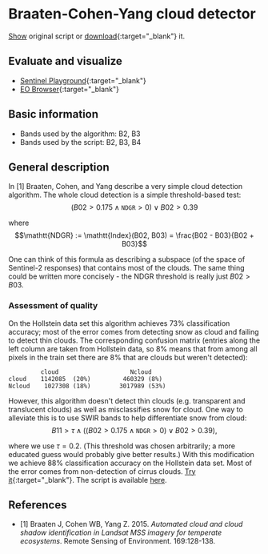 # Braaten-Cohen-Yang cloud detector

<a href="#" id='togglescript'>Show</a> original script or [download](script_bcy_original.js){:target="_blank"} it.
<div id='script_view' style="display:none">
{% highlight javascript %}
      {% include_relative script_bcy_original.js %}
{% endhighlight %}
</div>  

## Evaluate and visualize
- [Sentinel Playground](https://apps.sentinel-hub.com/sentinel-playground/?source=S2&lat=46.10942153064164&lng=14.8919677734375&zoom=9&preset=CUSTOM&layers=B04,B03,B12&maxcc=100&gain=1.0&gamma=1.0&time=2015-01-01%7C2017-06-06&atmFilter=&showDates=false&evalscript=cmV0dXJuIFtCMDQqMi41LEIwMyoyLjUsQjEyKjIuNV0%3D&evalscripturl=https%3A%2F%2Fraw.githubusercontent.com%2Fsentinel-hub%2FcustomScripts%2Fmaster%2Fsentinel-2%2Fcby_cloud_detection%2Fscript.js){:target="_blank"}
- [EO Browser](https://apps.sentinel-hub.com/eo-browser/#lat=42.437647200108685&lng=11.19283676147461&zoom=12&datasource=Sentinel-2%20L1C&time=2017-10-06&preset=CUSTOM&layers=B01,B02,B03&evalscript=ZnVuY3Rpb24gaW5kZXgoeCwgeSkgewoJcmV0dXJuICh4IC0geSkgLyAoeCArIHkpOwp9CgpmdW5jdGlvbiBjbGlwKGEpIHsKICByZXR1cm4gTWF0aC5tYXgoMCwgTWF0aC5taW4oMSwgYSkpOwp9CgpsZXQgTkdEUiA9IGluZGV4KEIwMiwgQjAzKTsKbGV0IGJSYXRpbyA9IChCMDIgLSAwLjE3NSkgLyAoMC4zOSAtIDAuMTc1KTsKbGV0IGdhaW4gPSAyLjU7CgppZiAoYlJhdGlvID4gMSkgeyAvL2Nsb3VkCiAgdmFyIHYgPSAwLjUgKiAoYlJhdGlvIC0gMSk7CiAgcmV0dXJuIFswLjUgKiBjbGlwKEIwNCksIDAuNSAqIGNsaXAoQjAzKSwgMC41ICogY2xpcChCMDIpICsgdl07Cn0KCmlmIChiUmF0aW8gPiAwICYmIE5HRFI%2BMCkgeyAvL2Nsb3VkCiAgdmFyIHYgPSA1ICogTWF0aC5zcXJ0KGJSYXRpbyAqIE5HRFIpOwogIHJldHVybiBbMC41ICogY2xpcChCMDQpICsgdiwgMC41ICogY2xpcChCMDMpLCAwLjUgKiBjbGlwKEIwMildOwp9CgoKcmV0dXJuIFtCMDQsIEIwMywgQjAyXS5tYXAoYSA9PiBnYWluICogYSk7Cg%3D%3D){:target="_blank"}

## Basic information
- Bands used by the algorithm: B2, B3
- Bands used by the script: B2, B3, B4

## General description
In  [1] Braaten, Cohen, and Yang describe a very simple cloud detection algorithm. The whole cloud detection is a simple threshold-based test:   
$$(B02 > 0.175 \land \mathtt{NDGR} > 0) \lor B02 > 0.39$$   

where
$$\mathtt{NDGR} := \mathtt{Index}(B02, B03) = \frac{B02 - B03}{B02 + B03}$$   

One can think of this formula as describing a subspace (of the space of Sentinel-2 responses) that contains most of the clouds. The same thing could be written more concisely - the NDGR threshold is really just $B02>B03$.

### Assessment of quality

On the Hollstein data set this algorithm achieves 73% classification accuracy; most of the error comes from detecting snow as cloud and failing to detect thin clouds. The corresponding confusion matrix (entries along the left column are taken from Hollstein data, so 8% means that from among all pixels in the train set there are 8% that are clouds but weren't detected):
```
         cloud                    Ncloud
cloud    1142085  (20%)         460329 (8%)
Ncloud    1027308 (18%)        3017989 (53%)
```

However, this algorithm doesn't detect thin clouds (e.g. transparent and translucent clouds) as well as misclassifies snow for cloud. One way to alleviate this is to use SWIR bands to help differentiate snow from cloud:   
$$B11>\tau\land ((B02 > 0.175 \land \mathtt{NDGR} > 0) \lor B02 > 0.39),$$   

where we use $\tau=0.2$. (This threshold was chosen arbitrarily; a more educated guess would probably give better results.) With this modification we achieve 88% classification accuracy on the Hollstein data set. Most of the error comes from non-detection of cirrus clouds. [Try it](http://apps.sentinel-hub.com/sentinel-playground/?lat=46.65120371539995&lng=13.809814453125&zoom=13&preset=CUSTOM&layers=B04,B03,B12&maxcc=50&gain=1.0&gamma=1.0&time=2015-01-01|2017-06-06&cloudCorrection=none&atmFilter=&showDates=false&evalscript=dmFyIGJSYXRpbyA9IChCMDIgLSAwLjE3NSkgLyAoMC4zOSAtIDAuMTc1KTsKdmFyIE5HRFIgPSAoQjAyIC0gQjAzKSAvIChCMDIgKyBCMDMpOwoKZnVuY3Rpb24gY2xpcChhKSB7CiAgcmV0dXJuIE1hdGgubWF4KDAsIE1hdGgubWluKDEsIGEpKTsKfQoKaWYgKEIxMT4wLjEgJiYgYlJhdGlvID4gMSkgeyAvL2Nsb3VkCiAgdmFyIHYgPSAwLjUqKGJSYXRpbyAtIDEpOwogIHJldHVybiBbMC41KmNsaXAoQjA0KSwgMC41KmNsaXAoQjAzKSwgMC41KmNsaXAoQjAyKSArIHZdOwp9CgppZiAoQjExID4gMC4xICYmIGJSYXRpbyA%2BIDAgJiYgTkdEUj4wKSB7IC8vY2xvdWQKICB2YXIgdiA9IDUgKiBNYXRoLnNxcnQoYlJhdGlvICogTkdEUik7CiAgcmV0dXJuIFswLjUgKiBjbGlwKEIwNCkgKyB2LCAwLjUgKiBjbGlwKEIwMyksIDAuNSAqIGNsaXAoQjAyKV07Cn0KCnJldHVybiBbMipCMDQsIDIqQjAzLCAyKkIwMl07){:target="_blank"}. The script is available [here](script.js).   


## References
- [1] Braaten J, Cohen WB, Yang Z. 2015. _Automated cloud and cloud shadow identification in Landsat MSS imagery for temperate ecosystems_. Remote Sensing of Environment. 169:128-138.
